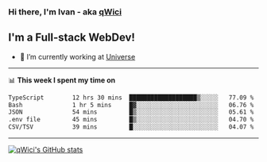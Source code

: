 ### Hi there, I'm Ivan - aka [qWici][website]

## I'm a Full-stack WebDev!
- 🔭 I’m currently working at [Universe][universe]

---

📊 **This week I spent my time on**
<!--START_SECTION:waka-->

```txt
TypeScript        12 hrs 30 mins  ███████████████████▒░░░░░   77.09 %
Bash              1 hr 5 mins     █▓░░░░░░░░░░░░░░░░░░░░░░░   06.76 %
JSON              54 mins         █▒░░░░░░░░░░░░░░░░░░░░░░░   05.61 %
.env file         45 mins         █▒░░░░░░░░░░░░░░░░░░░░░░░   04.70 %
CSV/TSV           39 mins         █░░░░░░░░░░░░░░░░░░░░░░░░   04.07 %
```

<!--END_SECTION:waka-->

---

[![qWici's GitHub stats](https://github-readme-stats.vercel.app/api?username=qWici)](https://github.com/qWici/github-readme-stats)

[website]: https://devkucher.com
[twitter]: https://twitter.com/KucherDev
[linkedin]: https://www.linkedin.com/in/ivankucher
[universe]: https://universeapps.limited

